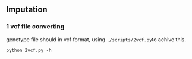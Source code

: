 ## Imputation

### 1 vcf file converting

genetype file should in vcf format, using ```./scripts/2vcf.py```to achive this.
```
python 2vcf.py -h
```
